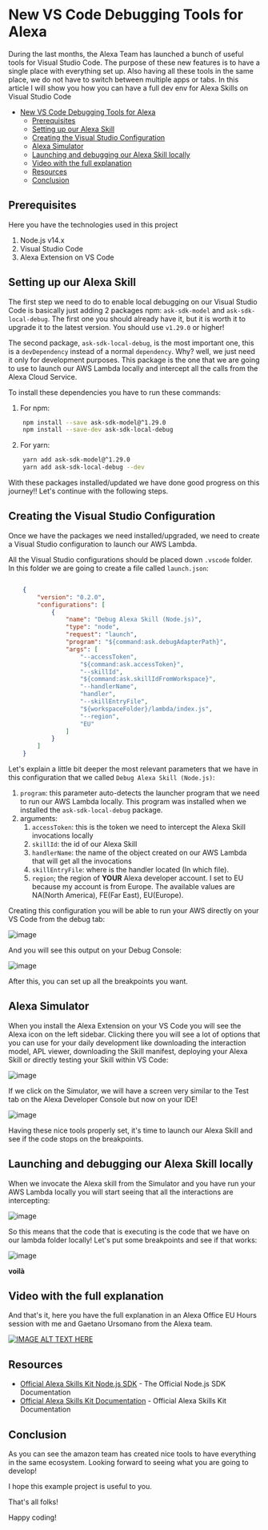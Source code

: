 # New VS Code Debugging Tools for Alexa

During the last months, the Alexa Team has launched a bunch of useful tools for Visual Studio Code. The purpose of these new features is to have a single place with everything set up. Also having all these tools in the same place, we do not have to switch between multiple apps or tabs. In this article I will show you how you can have a full dev env for Alexa Skills on Visual Studio Code

<!-- TOC -->

- [New VS Code Debugging Tools for Alexa](#new-vs-code-debugging-tools-for-alexa)
  - [Prerequisites](#prerequisites)
  - [Setting up our Alexa Skill](#setting-up-our-alexa-skill)
  - [Creating the Visual Studio Configuration](#creating-the-visual-studio-configuration)
  - [Alexa Simulator](#alexa-simulator)
  - [Launching and debugging our Alexa Skill locally](#launching-and-debugging-our-alexa-skill-locally)
  - [Video with the full explanation](#video-with-the-full-explanation)
  - [Resources](#resources)
  - [Conclusion](#conclusion)

<!-- /TOC -->

## Prerequisites

Here you have the technologies used in this project
1. Node.js v14.x
2. Visual Studio Code
3. Alexa Extension on VS Code

## Setting up our Alexa Skill

The first step we need to do to enable local debugging on our Visual Studio Code is basically just adding 2 packages npm: `ask-sdk-model` and `ask-sdk-local-debug`. The first one you should already have it, but it is worth it to upgrade it to the latest version. You should use `v1.29.0` or higher!

The second package, `ask-sdk-local-debug`, is the most important one, this is a `devDependency` instead of a normal `dependency`. Why? well, we just need it only for development purposes. This package is the one that we are going to use to launch our AWS Lambda locally and intercept all the calls from the Alexa Cloud Service.

To install these dependencies you have to run these commands:
1. For npm:
```bash
    npm install --save ask-sdk-model@^1.29.0
    npm install --save-dev ask-sdk-local-debug
```
2. For yarn:
```bash
    yarn add ask-sdk-model@^1.29.0
    yarn add ask-sdk-local-debug --dev
```

With these packages installed/updated we have done good progress on this journey!! Let's continue with the following steps.

## Creating the Visual Studio Configuration

Once we have the packages we need installed/upgraded, we need to create a Visual Studio configuration to launch our AWS Lambda.

All the Visual Studio configurations should be placed down `.vscode` folder. In this folder we are going to create a file called `launch.json`:

```json

    {
        "version": "0.2.0",
        "configurations": [
            {
                "name": "Debug Alexa Skill (Node.js)",
                "type": "node",
                "request": "launch",
                "program": "${command:ask.debugAdapterPath}",
                "args": [
                    "--accessToken",
                    "${command:ask.accessToken}",
                    "--skillId",
                    "${command:ask.skillIdFromWorkspace}",
                    "--handlerName",
                    "handler",
                    "--skillEntryFile",
                    "${workspaceFolder}/lambda/index.js",
                    "--region",
                    "EU"
                ]
            }
        ]
    }

```

Let's explain a little bit deeper the most relevant parameters that we have in this configuration that we called `Debug Alexa Skill (Node.js)`:
1. `program`: this parameter auto-detects the launcher program that we need to run our AWS Lambda locally. This program was installed when we installed the `ask-sdk-local-debug` package.
2. arguments:
   1. `accessToken`: this is the token we need to intercept the Alexa Skill invocations locally
   2. `skillId`: the id of our Alexa Skill
   3. `handlerName`: the name of the object created on our AWS Lambda that will get all the invocations
   4. `skillEntryFile`: where is the handler located (In which file).
   5. `region`; the region of **YOUR** Alexa developer account. I set to EU because my account is from Europe. The available values are NA(North America), FE(Far East), EU(Europe).

Creating this configuration you will be able to run your AWS directly on your VS Code from the debug tab:

![image](./img/debug-tap.png)


And you will see this output on your Debug Console:

![image](./img/debug-console.png)

After this, you can set up all the breakpoints you want.

## Alexa Simulator

When you install the Alexa Extension on your VS Code you will see the Alexa icon on the left sidebar. Clicking there you will see a lot of options that you can use for your daily development like downloading the interaction model, APL viewer, downloading the Skill manifest, deploying your Alexa Skill or directly testing your Skill within VS Code:

![image](./img/alexa-extension.png)

If we click on the Simulator, we will have a screen very similar to the Test tab on the Alexa Developer Console but now on your IDE!

![image](./img/simulator.png)

Having these nice tools properly set, it's time to launch our Alexa Skill and see if the code stops on the breakpoints.

## Launching and debugging our Alexa Skill locally

When we invocate the Alexa skill from the Simulator and you have run your AWS Lambda locally you will start seeing that all the interactions are intercepting:

![image](/img/image.png)

So this means that the code that is executing is the code that we have on our lambda folder locally! Let's put some breakpoints and see if that works:


![image](/img/breakpoints.png)

**voilà**

## Video with the full explanation

And that's it, here you have the full explanation in an Alexa Office EU Hours session with me and Gaetano Ursomano from the Alexa team.

[![IMAGE ALT TEXT HERE](https://img.youtube.com/vi/9g1grjLBZOc/0.jpg)](https://www.youtube.com/watch?v=9g1grjLBZOc)


## Resources
* [Official Alexa Skills Kit Node.js SDK](https://www.npmjs.com/package/ask-sdk) - The Official Node.js SDK Documentation
* [Official Alexa Skills Kit Documentation](https://developer.amazon.com/docs/ask-overviews/build-skills-with-the-alexa-skills-kit.html) - Official Alexa Skills Kit Documentation

## Conclusion 

As you can see the amazon team has created nice tools to have everything in the same ecosystem. Looking forward to seeing what you are going to develop!

I hope this example project is useful to you.

That's all folks!

Happy coding!
